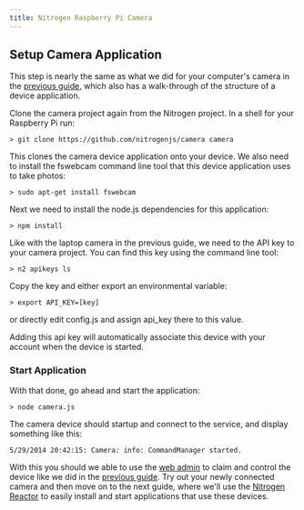 ```yaml
---
title: Nitrogen Raspberry Pi Camera
---
```


## Setup Camera Application

This step is nearly the same as what we did for your computer's camera in the [previous guide](../start/camera.md), which also has a walk-through of the structure of a device application.

Clone the camera project again from the Nitrogen project. In a shell for your Raspberry Pi run:

`> git clone https://github.com/nitrogenjs/camera camera`

This clones the camera device application onto your device. We also need to install the fswebcam command line tool that this device application uses to take photos:

`> sudo apt-get install fswebcam`

Next we need to install the node.js dependencies for this application:

`> npm install`

Like with the laptop camera in the previous guide, we need to the API key to your camera project.  You can find this key using the command line tool:

`> n2 apikeys ls`

Copy the key and either export an environmental variable:

`> export API_KEY=[key]`

or directly edit config.js and assign api_key there to this value.

Adding this api key will automatically associate this device with your account when the device is started.

### Start Application

With that done, go ahead and start the application:

`> node camera.js`

The camera device should startup and connect to the service, and display something like this:

```
5/29/2014 20:42:15: Camera: info: CommandManager started.
```

With this you should we able to use the [web admin](https://admin.nitrogen.io) to claim and control the device like we did in the [previous guide](../start/admin). Try out your newly connected camera and then move on to the next guide, where we'll use the [Nitrogen Reactor](/docs/concepts/reactor.html) to easily install and start applications that use these devices.